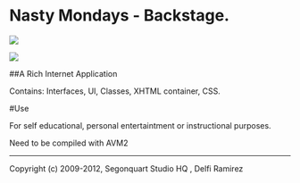 # Nasty Mondays - Backstage. 

![](https://github.com/delfiramirez/web-NastyMondays/blob/master/v01/splash.png)

![](https://github.com/delfiramirez/web-NastyMondays/blob/master/v01/splash-1.jpg)

##A Rich Internet Application

Contains: Interfaces, UI, Classes, XHTML container, CSS.


#Use

For self educational, personal entertaintment or instructional purposes.

Need to be compiled with AVM2

--------------------------------------------------------

Copyright (c) 2009-2012, Segonquart Studio HQ , Delfi Ramirez
